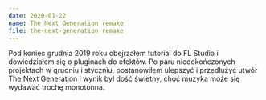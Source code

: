 ```yaml
---
date: 2020-01-22
name: The Next Generation remake
file: the-next-generation-remake
---
```


Pod koniec grudnia 2019 roku obejrzałem tutorial do FL Studio i dowiedziałem się o pluginach do efektów. Po paru niedokończonych projektach w grudniu i styczniu, postanowiłem ulepszyć i przedłużyć utwór The Next Generation i wynik był dość świetny, choć muzyka może się wydawać trochę monotonna.